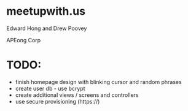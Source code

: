 # meetupwith.us

  Edward Hong and Drew Poovey

  APEong Corp

# TODO:
  * finish homepage design with blinking cursor and random phrases
  * create user db - use bcrypt
  * create additional views / screens and controllers
  * use secure provisioning (https://)

